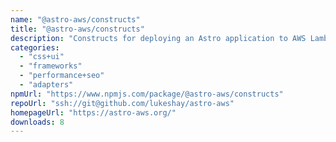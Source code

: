 ```yaml
---
name: "@astro-aws/constructs"
title: "@astro-aws/constructs"
description: "Constructs for deploying an Astro application to AWS Lambda"
categories:
  - "css+ui"
  - "frameworks"
  - "performance+seo"
  - "adapters"
npmUrl: "https://www.npmjs.com/package/@astro-aws/constructs"
repoUrl: "ssh://git@github.com/lukeshay/astro-aws"
homepageUrl: "https://astro-aws.org/"
downloads: 8
---
```

